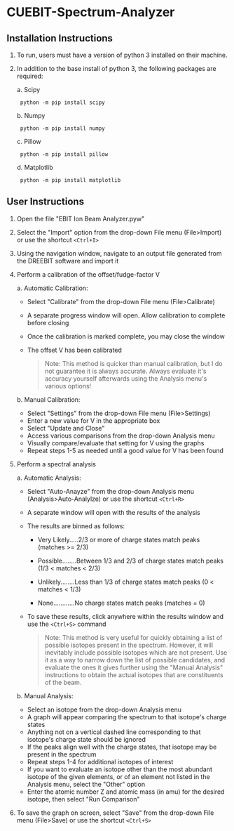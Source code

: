 # CUEBIT-Spectrum-Analyzer

Installation Instructions
--------------------
1. To run, users must have a version of python 3 installed on their machine.

2. In addition to the base install of python 3, the following packages are required:

	a. Scipy
	
		python -m pip install scipy

	b. Numpy
	
		python -m pip install numpy

	c. Pillow
	
		python -m pip install pillow

	d. Matplotlib
	
		python -m pip install matplotlib


User Instructions
--------------------
1. Open the file "EBIT Ion Beam Analyzer.pyw"

2. Select the "Import" option from the drop-down File menu (File>Import) or use the shortcut `<Ctrl+I>`

3. Using the navigation window, navigate to an output file generated from the DREEBIT software and import it

4. Perform a calibration of the offset/fudge-factor V

	a. Automatic Calibration:
	* Select "Calibrate" from the drop-down File menu (File>Calibrate)
	* A separate progress window will open. Allow calibration to complete before closing
	* Once the calibration is marked complete, you may close the window
	* The offset V has been calibrated

		> Note: This method is quicker than manual calibration, but I do not guarantee it is always accurate. Always evaluate it's accuracy yourself afterwards using the Analysis menu's various options!

	b. Manual Calibration:
	* Select "Settings" from the drop-down File menu (File>Settings)
	* Enter a new value for V in the appropriate box
	* Select "Update and Close"
	* Access various comparisons from the drop-down Analysis menu
	* Visually compare/evaluate that setting for V using the graphs
	* Repeat steps 1-5 as needed until a good value for V has been found

5. Perform a spectral analysis

	a. Automatic Analysis:
	* Select "Auto-Anayze" from the drop-down Analysis menu (Analysis>Auto-Analylze) or use the shortcut `<Ctrl+R>`
	* A separate window will open with the results of the analysis
	* The results are binned as follows:

		* Very Likely.....2/3 or more of charge states match peaks 		(matches >= 2/3)
		
		* Possible........Between 1/3 and 2/3 of charge states match peaks 	(1/3 < matches < 2/3)
		
		* Unlikely........Less than 1/3 of charge states match peaks 		(0 < matches < 1/3)
		
		* None............No charge states match peaks 				(matches = 0)
		
	* To save these results, click anywhere within the results window and use the `<Ctrl+S>` command

		> Note: This method is very useful for quickly obtaining a list of possible isotopes present in the spectrum. However, it will inevitably include possible isotopes which are not present. Use it as a way to narrow down the list of possible candidates, and evaluate the ones it gives further using the "Manual Analysis" instructions to obtain the actual isotopes that are constituents of the beam.

	b. Manual Analysis:
	* Select an isotope from the drop-down Analysis menu
	* A graph will appear comparing the spectrum to that isotope's charge states
	* Anything not on a vertical dashed line corresponding to that isotope's charge state should be ignored
	* If the peaks align well with the charge states, that isotope may be present in the spectrum
	* Repeat steps 1-4 for additional isotopes of interest
	* If you want to evaluate an isotope other than the most abundant isotope of the given elements, or of an element not listed in the Analysis menu, select the "Other" option
	* Enter the atomic number Z and atomic mass (in amu) for the desired isotope, then select "Run Comparison"

6. To save the graph on screen, select "Save" from the drop-down File menu (File>Save) or use the shortcut `<Ctrl+S>`


